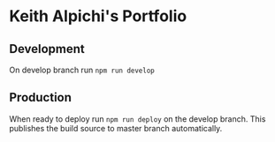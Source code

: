 # Keith Alpichi's Portfolio

## Development
On develop branch run `npm run develop` 

## Production
When ready to deploy run `npm run deploy` on the develop branch. This publishes the build source to master branch automatically.
